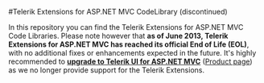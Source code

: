 #Telerik Extensions for ASP.NET MVC CodeLibrary (discontinued)

In this repository you can find the Telerik Extensions for ASP.NET MVC Code Libraries. Please note however that **as of June 2013, Telerik Extensions for ASP.NET MVC has reached its official End of Life (EOL)**, with no additional fixes or enhancements expected in the future. It's highly recommended to **[upgrade to Telerik UI for ASP.NET MVC](http://docs.telerik.com/kendo-ui/getting-started/using-kendo-with/aspnet-mvc/migration/migrating-from-telerik-extensions-for-aspnet-mvc)** ([Product page](http://www.telerik.com/aspnet-mvc)) as we no longer provide support for the Telerik Extensions.
